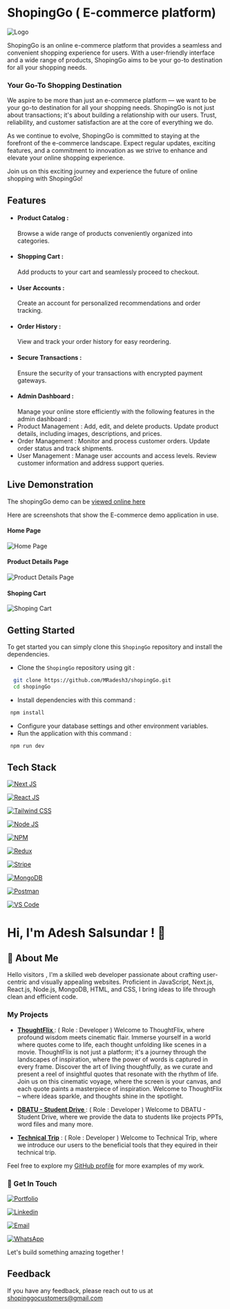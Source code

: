 # ShopingGo ( E-commerce platform)

![Logo](https://res.cloudinary.com/shopinggo/image/upload/w_300/v1703322982/ShopingGo_customers/shopingologo_urptkr.png)

ShopingGo is an online e-commerce platform that provides a seamless and convenient shopping experience for users. With a user-friendly interface and a wide range of products, ShopingGo aims to be your go-to destination for all your shopping needs.

### Your Go-To Shopping Destination

We aspire to be more than just an e-commerce platform — we want to be your go-to destination for all your shopping needs. ShopingGo is not just about transactions; it's about building a relationship with our users. Trust, reliability, and customer satisfaction are at the core of everything we do.

As we continue to evolve, ShopingGo is committed to staying at the forefront of the e-commerce landscape. Expect regular updates, exciting features, and a commitment to innovation as we strive to enhance and elevate your online shopping experience.

Join us on this exciting journey and experience the future of online shopping with ShopingGo!

## Features

- #### Product Catalog :
  Browse a wide range of products conveniently organized into categories.
- #### Shopping Cart :
  Add products to your cart and seamlessly proceed to checkout.
- #### User Accounts :
  Create an account for personalized recommendations and order tracking.
- #### Order History :
  View and track your order history for easy reordering.
- #### Secure Transactions :
  Ensure the security of your transactions with encrypted payment gateways.
- #### Admin Dashboard :
  Manage your online store efficiently with the following features in the admin dashboard :
- Product Management : Add, edit, and delete products. Update product details, including images, descriptions, and prices.
- Order Management : Monitor and process customer orders. Update order status and track shipments.
- User Management : Manage user accounts and access levels. Review customer information and address support queries.

## Live Demonstration

The shopingGo demo can be [viewed online here](https://shopinggo.vercel.app/)

Here are screenshots that show the E-commerce demo application in use.

#### Home Page

![Home Page](assets/screenshots/home_page.png?raw=true "Optional Title")

#### Product Details Page

![Product Details Page](assets/screenshots/product_details.png?raw=true "Optional Title")

#### Shoping Cart

![Shoping Cart](assets/screenshots/cart.png?raw=true "Optional Title")

## Getting Started

To get started you can simply clone this `ShopingGo` repository and install the dependencies.

- Clone the `ShopingGo` repository using git :

```bash
  git clone https://github.com/MRadesh3/shopingGo.git
  cd shopingGo
```

- Install dependencies with this command :

```bash
 npm install
```

- Configure your database settings and other environment variables.
- Run the application with this command :

```bash
 npm run dev
```

## Tech Stack

[![Next JS](https://img.shields.io/badge/next%20js-000000?style=for-the-badge&logo=nextdotjs&logoColor=white)](https://vercel.com/)

[![React JS](https://img.shields.io/badge/React-20232A?style=for-the-badge&logo=react&logoColor=61DAFB)](https://react.dev/)

[![Tailwind CSS](https://img.shields.io/badge/Tailwind_CSS-38B2AC?style=for-the-badge&logo=tailwind-css&logoColor=white)](https://tailwindcss.com/)

[![Node JS](https://img.shields.io/badge/Node%20js-339933?style=for-the-badge&logo=nodedotjs&logoColor=white)](https://nodejs.org/en)

[![NPM](https://img.shields.io/badge/npm-CB3837?style=for-the-badge&logo=npm&logoColor=white)](https://www.npmjs.com/)

[![Redux](https://img.shields.io/badge/Redux-593D88?style=for-the-badge&logo=redux&logoColor=white)](https://redux.js.org/)

[![Stripe](https://img.shields.io/badge/Stripe-626CD9?style=for-the-badge&logo=Stripe&logoColor=white)](https://stripe.com/in)

[![MongoDB](https://img.shields.io/badge/MongoDB-4EA94B?style=for-the-badge&logo=mongodb&logoColor=white)](https://www.mongodb.com/)

[![Postman](https://img.shields.io/badge/Postman-FF6C37?style=for-the-badge&logo=Postman&logoColor=white)](https://www.postman.com/)

[![VS Code](https://img.shields.io/badge/VSCode-0078D4?style=for-the-badge&logo=visual%20studio%20code&logoColor=white)](https://code.visualstudio.com/)

# Hi, I'm Adesh Salsundar ! 👋

## 🚀 About Me

Hello visitors , I'm a skilled web developer passionate about crafting user-centric and visually appealing websites. Proficient in JavaScript, Next.js, React.js, Node.js, MongoDB, HTML, and CSS, I bring ideas to life through clean and efficient code.

### My Projects

- **[ThoughtFlix ](https://thoughtflix.vercel.app/)** : ( Role : Developer ) Welcome to ThoughtFlix, where profound wisdom meets cinematic flair. Immerse yourself in a world where quotes come to life, each thought unfolding like scenes in a movie. ThoughtFlix is not just a platform; it's a journey through the landscapes of inspiration, where the power of words is captured in every frame. Discover the art of living thoughtfully, as we curate and present a reel of insightful quotes that resonate with the rhythm of life. Join us on this cinematic voyage, where the screen is your canvas, and each quote paints a masterpiece of inspiration. Welcome to ThoughtFlix – where ideas sparkle, and thoughts shine in the spotlight.

- **[DBATU - Student Drive ](https://mradesh3.github.io/DBATU-Student-Drive/)** : ( Role : Developer ) Welcome to DBATU - Student Drive, where we provide the data to students like projects PPTs, word files and many more.

- **[Technical Trip](https://mradesh3.github.io/DBATU-Student-Drive/)** : ( Role : Developer ) Welcome to Technical Trip, where we introduce our users to the beneficial tools that they equired in their technical trip.

Feel free to explore my [GitHub profile](https://github.com/MRadesh3) for more examples of my work.

### 🔗 Get In Touch

[![Portfolio](https://img.shields.io/badge/my_portfolio-000?style=for-the-badge&logo=ko-fi&logoColor=white)](https://katherineoelsner.com/)

[![Linkedin](https://img.shields.io/badge/linkedin-0A66C2?style=for-the-badge&logo=linkedin&logoColor=white)](https://www.linkedin.com/in/adesh-salsundar-a73b4121a/)

[![Email](https://img.shields.io/badge/Gmail-D14836?style=for-the-badge&logo=gmail&logoColor=white)](mailto:adeshsalsundar1713@gmail.com)

[![WhatsApp](https://img.shields.io/badge/WhatsApp-25D366?style=for-the-badge&logo=whatsapp&logoColor=white)](https://wa.me/8080120538?text=Welocme%20to%20ShopingGo)

Let's build something amazing together !

## Feedback

If you have any feedback, please reach out to us at shopinggocustomers@gmail.com
